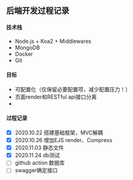 ## 后端开发过程记录

#### 技术栈

- Node.js + Koa2 + Middlewares
- MongoDB
- Docker
- Git

#### 目标

- 可配置化（仅保留必要配置项，减少配置压力！）
- 页面render和RESTful api接口分离
- 

#### 过程记录

- [x] 2020.10.22 搭建基础框架，MVC解耦
- [x] 2020.10.26 增加EJS render、Compress
- [x] 2020.11.03 静态文件
- [x] 2020.11.24 db测试
- [ ] github action 数据库
- [ ] swagger确定接口
